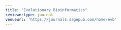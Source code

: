 ```yaml
---
title: "Evolutionary Bioinformatics"
reviewertype: journal
venueurl: 'https://journals.sagepub.com/home/evb'
---
```

